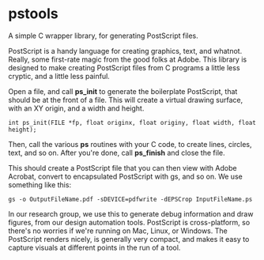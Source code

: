 # pstools
A simple C wrapper library, for generating PostScript files.

PostScript is a handy language for creating graphics, text, and whatnot.
Really, some first-rate magic from the good folks at Adobe.  This
library is designed to make creating PostScript files from C programs
a little less cryptic, and a little less painful.

Open a file, and call **ps_init** to generate the boilerplate
PostScript, that should be at the front of a file.  This will create
a virtual drawing surface, with an XY origin, and a width and height.

```
int ps_init(FILE *fp, float originx, float originy, float width, float height);
```

Then, call the various **ps** routines with your C code, to create lines,
circles, text, and so on.  After you're done, call **ps_finish** and
close the file.

This should create a PostScript file that you can then view with Adobe
Acrobat, convert to encapsulated PostScript with gs, and so on.  We
use something like this:

```
gs -o OutputFileName.pdf -sDEVICE=pdfwrite -dEPSCrop InputFileName.ps
```

In our research group, we use this to generate debug information and
draw figures, from our design automation tools.  PostScript is cross-platform,
so there's no worries if we're running on Mac, Linux, or Windows.  The
PostScript renders nicely, is generally very compact, and makes it easy
to capture visuals at different points in the run of a tool.

